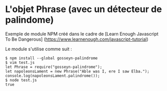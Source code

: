 # L'objet Phrase (avec un détecteur de palindome)

Exemple de module NPM créé dans le cadre de [Learn Enough Javascript To Be Dangerous] (https://www.learnenough.com/javascript-tutorial)

Le module s'utilise comme suit :

```
$ npm install --global gosseyn-palindrome
$ vim test.js
let Phrase = require("gosseyn-palindrome");
let napoleonsLament = new Phrase("Able was I, ere I saw Elba.");
console.log(napoleonsLament.palindrome());
$ node test.js
true

```
